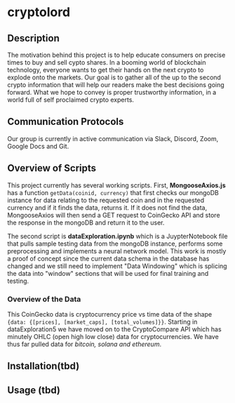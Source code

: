 # cryptolord

## Description

The motivation behind this project is to help educate consumers on precise times to buy and sell cypto shares.  In a booming world of blockchain technology, everyone wants to get their hands on the next crypto to explode onto the markets.  Our goal is to gather all of the up to the second crypto information that will help our readers make the best decisions going forward. What we hope to convey is proper trustworthy information, in a world full of self proclaimed crypto experts.

## Communication Protocols

Our group is currently in active communication via Slack, Discord, Zoom, Google Docs and Git.

## Overview of Scripts

This project currently has several working scripts. First, **MongooseAxios.js** has a function ```getData(coinid, currency)``` that first checks our mongoDB instance for data relating to the requested coin and in the requested currency and if it finds the data, returns it. If it does not find the data, MongooseAxios will then send a GET request to CoinGecko API and store the response in the mongoDB and return it to the user.

The second script is **dataExploration.ipynb** which is a JuypterNotebook file that pulls sample testing data from the mongoDB instance, performs some preprocessing and implements a neural network model. This work is mostly a proof of concept since the current data schema in the database has changed and we still need to implement "Data Windowing" which is splicing the data into "window" sections that will be used for final training and testing.

### Overview of the Data

This CoinGecko data is cryptocurrency price vs time data of the shape ``` {data: {[prices], [market_caps], [total_volumes]}} ```. Starting in dataExploration5 we have moved on to the CryptoCompare API which has minutely OHLC (open high low close) data for cryptocurrencies. We have thus far pulled data for *bitcoin, solana and ethereum*.

## Installation(tbd)
## Usage (tbd)
